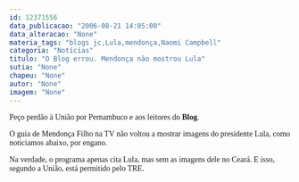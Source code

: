 ```yaml
---
id: 12371556
data_publicacao: "2006-08-21 14:05:00"
data_alteracao: "None"
materia_tags: "blogs jc,Lula,mendonça,Naomi Campbell"
categoria: "Notícias"
titulo: "O Blog errou. Mendonça não mostrou Lula"
sutia: "None"
chapeu: "None"
autor: "None"
imagem: "None"
---
```

<p><P><FONT face=Verdana>Peço perdão à União por Pernambuco e aos leitores do <STRONG>Blog</STRONG>. </FONT></P></p>
<p><P><FONT face=Verdana>O guia de Mendonça Filho na TV não voltou a mostrar imagens do presidente Lula, como noticiamos abaixo, por engano.</FONT></P></p>
<p><P><FONT face=Verdana>Na verdade, o programa apenas cita Lula, mas sem as imagens dele no Ceará. E isso, segundo a União, está permitido pelo TRE.</FONT></P> </p>
